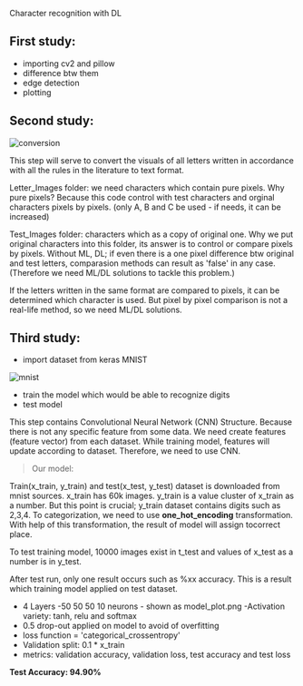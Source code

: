 Character recognition with DL

First study:
----------- 
* importing cv2 and pillow
* difference btw them
* edge detection
* plotting


Second study:
----------- 
![conversion](https://user-images.githubusercontent.com/49865957/101990919-3b375e00-3cba-11eb-9d58-4a8d5db6e6dc.jpg)

This step will serve to convert the visuals of all letters written in accordance with all the rules in the literature to text format.

Letter_Images folder: we need characters which contain pure pixels. Why pure pixels? Because this code control with test characters and orginal characters pixels by pixels. (only A, B and C be used - if needs, it can be increased)

Test_Images folder: characters which as a copy of original one. Why we put original characters into this folder, its answer is to control or compare pixels by pixels. Without ML, DL; if even there is a one pixel difference btw original and test letters, comparasion methods can result as 'false' in any case. (Therefore we need ML/DL solutions to tackle this problem.)

 If the letters written in the same format are compared to pixels, it can be determined which character is used. But pixel by pixel comparison is not a real-life method, so we need ML/DL solutions.

Third study:
----------- 
- import dataset from keras MNIST

![mnist](https://user-images.githubusercontent.com/49865957/103159547-cf85e280-47db-11eb-868b-38e8a6100699.png)


- train the model which would be able to recognize digits
- test model

This step contains Convolutional Neural Network (CNN) Structure. Because there is not any specific feature from some data. We need create features (feature vector) from each dataset. While training model, features will update according to dataset. Therefore, we need to use CNN. 

>Our model: 

Train(x_train, y_train) and test(x_test, y_test) dataset is downloaded from mnist sources.
x_train has 60k images. y_train is a value cluster of x_train as a number. But this point is crucial; y_train dataset contains digits such as 2,3,4. To categorization, we need to use **one_hot_encoding** transformation. With help of this transformation, the result of model will assign tocorrect place.

To test training model, 10000 images exist in t_test and values of x_test as a number is in y_test. 

After test run, only one result occurs such as %xx accuracy. This is a result which training model applied on test dataset.

- 4 Layers -50 50 50 10 neurons - shown as model_plot.png 
-Activation variety: tanh, relu and softmax
- 0.5 drop-out applied on model to avoid of overfitting
- loss function = 'categorical_crossentropy'
- Validation split: 0.1 * x_train
- metrics: validation accuracy, validation loss, test accuracy and test loss


**Test Accuracy: 94.90%**
